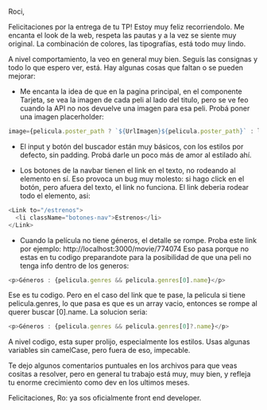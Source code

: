 Roci,

Felicitaciones por la entrega de tu TP! Estoy muy feliz recorriendolo. Me encanta el look de la web, respeta las pautas y a la vez se siente muy original. La combinación de colores, las tipografías, está todo muy lindo.

A nivel comportamiento, la veo en general muy bien. Seguís las consignas y todo lo que espero ver, está. Hay algunas cosas que faltan o se pueden mejorar:

- Me encanta la idea de que en la pagina principal, en el componente Tarjeta, se vea la imagen de cada peli al lado del titulo, pero se ve feo cuando la API no nos devuelve una imagen para esa peli. Probá poner una imagen placerholder:

```js
image={pelicula.poster_path ? `${UrlImagen}${pelicula.poster_path}` : linkAImagenLocal}
```

- El input y botón del buscador están muy básicos, con los estilos por defecto, sin padding. Probá darle un poco más de amor al estilado ahí.

- Los botones de la navbar tienen el link en el texto, no rodeando al elemento en sí. Eso provoca un bug muy molesto: si hago click en el botón, pero afuera del texto, el link no funciona. El link deberia rodear todo el elemento, asi:

```js
<Link to="/estrenos">
  <li className="botones-nav">Estrenos</li>
</Link>
```

- Cuando la película no tiene géneros, el detalle se rompe. Proba este link por ejemplo: http://localhost:3000/movie/774074
  Eso pasa porque no estas en tu codigo preparandote para la posibilidad de que una peli no tenga info dentro de los generos:

```js
<p>Géneros : {pelicula.genres && pelicula.genres[0].name}</p>
```

Ese es tu codigo. Pero en el caso del link que te pase, la pelicula si tiene pelicula.genres, lo que pasa es que es un array vacio, entonces se rompe al querer buscar [0].name. La solucion seria:

```js
<p>Géneros : {pelicula.genres && pelicula.genres[0]?.name}</p>
```

A nivel codigo, esta super prolijo, especialmente los estilos. Usas algunas variables sin camelCase, pero fuera de eso, impecable.

Te dejo algunos comentarios puntuales en los archivos para que veas cositas a resolver, pero en general tu trabajo está muy, muy bien, y refleja tu enorme crecimiento como dev en los ultimos meses.

Felicitaciones, Ro: ya sos oficialmente front end developer.
